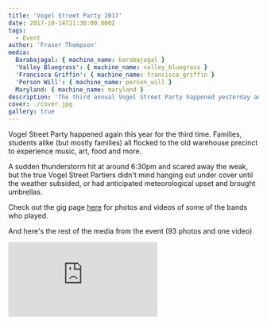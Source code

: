 ```yaml
---
title: 'Vogel Street Party 2017'
date: 2017-10-14T21:30:00.000Z
tags:
  - Event
author: 'Fraser Thompson'
media:
  Barabajagal: { machine_name: barabajagal }
  'Valley Bluegrass': { machine_name: valley_bluegrass }
  'Francisca Griffin': { machine_name: francisca_griffin }
  'Person Will': { machine_name: person_will }
  Maryland: { machine_name: maryland }
description: 'The third annual Vogel Street Party happened yesterday and was a hell of a lot of fun despite decidedly dodgy weather. Check out these photos and videos!'
cover: ./cover.jpg
gallery: true
---
```


Vogel Street Party happened again this year for the third time. Families, students alike (but mostly families) all flocked to the old warehouse precinct to experience music, art, food and more.

A sudden thunderstorm hit at around 6:30pm and scared away the weak, but the true Vogel Street Partiers didn't mind hanging out under cover until the weather subsided, or had anticipated meteorological upset and brought umbrellas.

Check out the gig page <a title="Vogel Street Party 2017" href="/gigs/vogel-street-party-2017/">here</a> for photos and videos of some of the bands who played.

And here's the rest of the media from the event (93 photos and one video)

<div className="youtubeEmbed">
  <iframe src="https://www.youtube.com/embed/fLu5OLM7u68/?autoplay=0&amp;autohide=1&amp;vq=hd720&amp;start=" frameBorder="0" allowFullscreen="yes"></iframe>
</div>
